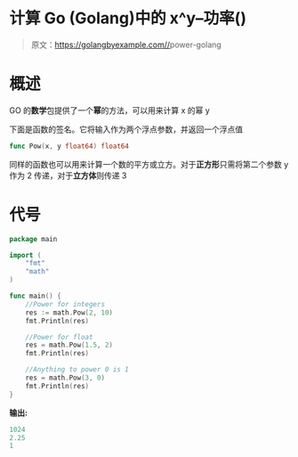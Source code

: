 # 计算 Go (Golang)中的 x^y–功率()

> 原文：<https://golangbyexample.com//>power-golang

# **概述**

GO 的**数学**包提供了一个**幂**的方法，可以用来计算 x 的幂 y

下面是函数的签名。它将输入作为两个浮点参数，并返回一个浮点值

```go
func Pow(x, y float64) float64
```

同样的函数也可以用来计算一个数的平方或立方。对于**正方形**只需将第二个参数 y 作为 2 传递，对于**立方体**则传递 3

# **代号**

```go
package main

import (
    "fmt"
    "math"
)

func main() {
    //Power for integers
    res := math.Pow(2, 10)
    fmt.Println(res)

    //Power for float
    res = math.Pow(1.5, 2)
    fmt.Println(res)

    //Anything to power 0 is 1
    res = math.Pow(3, 0)
    fmt.Println(res)
}
```

**输出:**

```go
1024
2.25
1
```